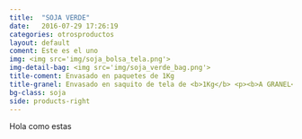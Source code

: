 ```yaml
---
title:  "SOJA VERDE"
date:   2016-07-29 17:26:19
categories: otrosproductos
layout: default
coment: Este es el uno
img: <img src='img/soja_bolsa_tela.png'>
img-detail-bag: <img src='img/soja_verde_bag.png'>
title-coment: Envasado en paquetes de 1Kg
title-granel: Envasado en saquito de tela de <b>1Kg</b> <p><b>A GRANEL</b><br> Envasado en sacos de <b>10Kg y 25Kg</b> 
bg-class: soja 
side: products-right
---
```


Hola como estas